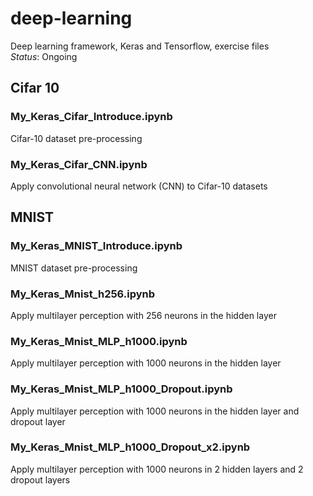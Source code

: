 # deep-learning
Deep learning framework, Keras and Tensorflow, exercise files\
*Status*: Ongoing

## Cifar 10
### My_Keras_Cifar_Introduce.ipynb
Cifar-10 dataset pre-processing

### My_Keras_Cifar_CNN.ipynb
Apply convolutional neural network (CNN) to Cifar-10 datasets

## MNIST
### My_Keras_MNIST_Introduce.ipynb
MNIST dataset pre-processing

### My_Keras_Mnist_h256.ipynb
Apply multilayer perception with 256 neurons in the hidden layer

### My_Keras_Mnist_MLP_h1000.ipynb
Apply multilayer perception with 1000 neurons in the hidden layer

### My_Keras_Mnist_MLP_h1000_Dropout.ipynb  
Apply multilayer perception with 1000 neurons in the hidden layer and dropout layer

### My_Keras_Mnist_MLP_h1000_Dropout_x2.ipynb
Apply multilayer perception with 1000 neurons in 2 hidden layers and 2 dropout layers
